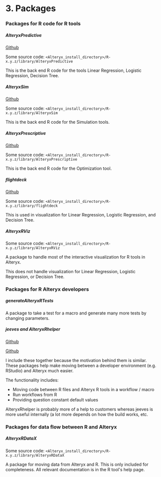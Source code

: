 # 3. Packages
### Packages for R code for R tools
##### AlteryxPredictive
[Github](https://github.com/alteryx/AlteryxPredictive)

Some source code: `<Alteryx_install_directory>/R-x.y.z/library/AlteryxPredictive`

This is the back end R code for the tools Linear Regression, Logistic Regression, Decision Tree.
##### AlteryxSim
[Github](https://github.com/alteryx/AlteryxSim)

Some source code: `<Alteryx_install_directory>/R-x.y.z/library/AlteryxSim`

This is the back end R code for the Simulation tools.

##### AlteryxPrescriptive
[Github](https://github.com/alteryx/AlteryxPrescriptive)

Some source code: `<Alteryx_install_directory>/R-x.y.z/library/AlteryxPrescriptive`

This is the back end R code for the Optimization tool.

##### flightdeck
[Github](https://github.com/alteryx/flightdeck)

Some source code: `<Alteryx_install_directory>/R-x.y.z/library/flightdeck`

This is used in visualization for Linear Regression, Logistic Regression, and Decision Tree.

##### AlteryxRViz
Some source code: `<Alteryx_install_directory>/R-x.y.z/library/AlteryxRViz`

A package to handle most of the interactive visualization for R tools in Alteryx. 

This does not handle visualization for Linear Regression, Logistic Regression, or Decision Tree.

### Packages for R Alteryx developers
##### generateAlteryxRTests
A package to take a test for a macro and generate many more tests by changing parameters.

##### jeeves and AlteryxRhelper
[Github](https://github.com/alteryx/jeeves)

[Github](https://github.com/AlteryxLabs/AlteryxRhelper)

I include these together because the motivation behind them is similar. These packages help make moving between a developer environment (e.g. RStudio) and Alteryx much easier.

The functionality includes:
- Moving code between R files and Alteryx R tools in a workflow / macro
- Run workflows from R
- Providing question constant default values

AlteryxRhelper is probably more of a help to customers whereas jeeves is more useful internally (a lot more depends on how the build works, etc.

### Packages for data flow between R and Alteryx
##### AlteryxRDataX
Some source code: `<Alteryx_install_directory>/R-x.y.z/library/AlteryxRDataX`

A package for moving data from Alteryx and R. 
This is only included for completeness. All relevant documentation is in the R tool's help page.
